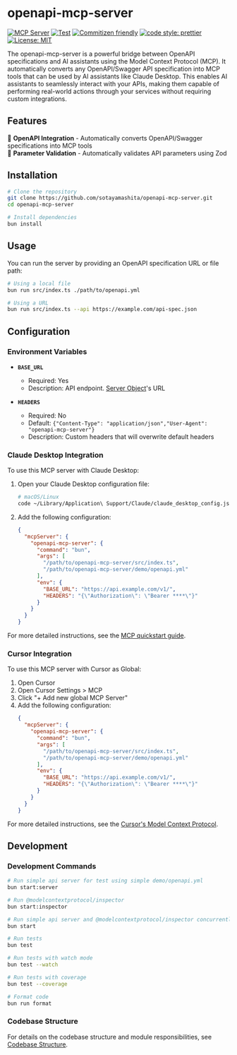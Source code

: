# openapi-mcp-server

[![MCP Server](https://badge.mcpx.dev?type=server "MCP Server")](https://modelcontextprotocol.io/introduction) [![Test](https://github.com/sotayamashita/openapi-mcp-server/actions/workflows/test.yml/badge.svg)](https://github.com/sotayamashita/openapi-mcp-server/actions/workflows/test.yml) [![Commitizen friendly](https://img.shields.io/badge/commitizen-friendly-brightgreen.svg)](http://commitizen.github.io/cz-cli/) [![code style: prettier](https://img.shields.io/badge/code_style-prettier-ff69b4.svg)](https://github.com/prettier/prettier) [![License: MIT](https://img.shields.io/badge/License-MIT-yellow.svg)](https://opensource.org/licenses/MIT)

The openapi-mcp-server is a powerful bridge between OpenAPI specifications and AI assistants using the Model Context Protocol (MCP). It automatically converts any OpenAPI/Swagger API specification into MCP tools that can be used by AI assistants like Claude Desktop. This enables AI assistants to seamlessly interact with your APIs, making them capable of performing real-world actions through your services without requiring custom integrations.

## Features

🔌 **OpenAPI Integration** - Automatically converts OpenAPI/Swagger specifications into MCP tools  
🧩 **Parameter Validation** - Automatically validates API parameters using Zod

## Installation

```bash
# Clone the repository
git clone https://github.com/sotayamashita/openapi-mcp-server.git
cd openapi-mcp-server

# Install dependencies
bun install
```

## Usage

You can run the server by providing an OpenAPI specification URL or file path:

```bash
# Using a local file
bun run src/index.ts ./path/to/openapi.yml

# Using a URL
bun run src/index.ts --api https://example.com/api-spec.json
```

## Configuration

### Environment Variables

- **`BASE_URL`**

  - Required: Yes
  - Description: API endpoint. [Server Object](https://swagger.io/specification#server-object)'s URL

- **`HEADERS`**
  - Required: No
  - Default: `{"Content-Type": "application/json","User-Agent": "openapi-mcp-server"}`
  - Description: Custom headers that will overwrite default headers

### Claude Desktop Integration

To use this MCP server with Claude Desktop:

1. Open your Claude Desktop configuration file:

   ```bash
   # macOS/Linux
   code ~/Library/Application\ Support/Claude/claude_desktop_config.json
   ```

2. Add the following configuration:
   ```json
   {
     "mcpServer": {
       "openapi-mcp-server": {
         "command": "bun",
         "args": [
           "/path/to/openapi-mcp-server/src/index.ts",
           "/path/to/openapi-mcp-server/demo/openapi.yml"
         ],
         "env": {
           "BASE_URL": "https://api.example.com/v1/",
           "HEADERS": "{\"Authorization\": \"Bearer ****\"}"
         }
       }
     }
   }
   ```

For more detailed instructions, see the [MCP quickstart guide](https://modelcontextprotocol.io/quickstart/user).

### Cursor Integration

To use this MCP server with Cursor as Global:

1. Open Cursor
2. Open Cursor Settings > MCP
3. Click "+ Add new global MCP Server"
4. Add the following configuration:
   ```json
   {
     "mcpServer": {
       "openapi-mcp-server": {
         "command": "bun",
         "args": [
           "/path/to/openapi-mcp-server/src/index.ts",
           "/path/to/openapi-mcp-server/demo/openapi.yml"
         ],
         "env": {
           "BASE_URL": "https://api.example.com/v1/",
           "HEADERS": "{\"Authorization\": \"Bearer ****\"}"
         }
       }
     }
   }
   ```

For more detailed instructions, see the [Cursor's Model Context Protocol](https://docs.cursor.com/context/model-context-protocol#mcp-resources).

## Development

### Development Commands

```bash
# Run simple api server for test using simple demo/openapi.yml
bun start:server

# Run @modelcontextprotocol/inspector
bun start:inspector

# Run simple api server and @modelcontextprotocol/inspector concurrently
bun start

# Run tests
bun test

# Run tests with watch mode
bun test --watch

# Run tests with coverage
bun test --coverage

# Format code
bun run format
```

### Codebase Structure

For details on the codebase structure and module responsibilities, see [Codebase Structure](./docs/codebase-structure.md).
